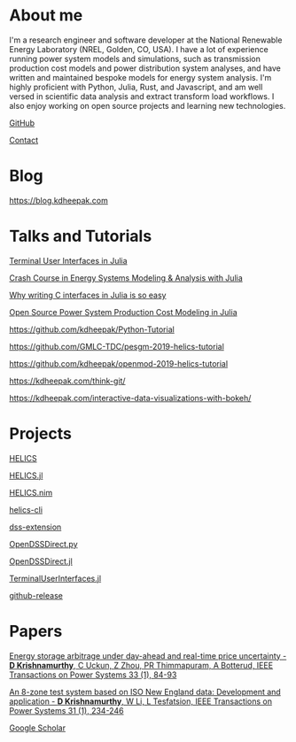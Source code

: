 # About me

I'm a research engineer and software developer at the National Renewable Energy Laboratory (NREL, Golden, CO, USA).
I have a lot of experience running power system models and simulations, such as transmission production cost models and power distribution system analyses, and have written and maintained bespoke models for energy system analysis.
I'm highly proficient with Python, Julia, Rust, and Javascript, and am well versed in scientific data analysis and extract transform load workflows. I also enjoy working on open source projects and learning new technologies.

[GitHub](https://github.com/kdheepak)

[Contact](mailto:me@kdheepak.com)

# Blog

<https://blog.kdheepak.com>

# Talks and Tutorials

[Terminal User Interfaces in Julia](https://www.youtube.com/watch?v=-TASx67pphw)

[Crash Course in Energy Systems Modeling & Analysis with Julia](https://www.youtube.com/watch?v=kQNOG4tGJdg)

[Why writing C interfaces in Julia is so easy](https://www.youtube.com/watch?v=ez-KVi0leOw)

[Open Source Power System Production Cost Modeling in Julia](https://www.youtube.com/watch?v=1TipY6g9IzE)

<https://github.com/kdheepak/Python-Tutorial>

<https://github.com/GMLC-TDC/pesgm-2019-helics-tutorial>

<https://github.com/kdheepak/openmod-2019-helics-tutorial>

<https://kdheepak.com/think-git/>

<https://kdheepak.com/interactive-data-visualizations-with-bokeh/>

# Projects

[HELICS](https://github.com/GMLC-TDC/HELICS)

[HELICS.jl](https://github.com/GMLC-TDC/HELICS.jl)

[HELICS.nim](https://github.com/GMLC-TDC/helics.nim)

[helics-cli](https://github.com/GMLC-TDC/helics-cli)

[dss-extension](https://github.com/dss-extensions)

[OpenDSSDirect.py](https://github.com/dss-extensions/OpenDSSDirect.py)

[OpenDSSDirect.jl](https://github.com/dss-extensions/OpenDSSDirect.jl)

[TerminalUserInterfaces.jl](https://github.com/kdheepak/TerminalUserInterfaces.jl)

[github-release](https://github.com/kdheepak/github-release)

# Papers

[Energy storage arbitrage under day-ahead and real-time price uncertainty - **D Krishnamurthy**, C Uckun, Z Zhou, PR Thimmapuram, A Botterud, IEEE Transactions on Power Systems 33 (1), 84-93](https://ieeexplore.ieee.org/abstract/document/7892020)

[An 8-zone test system based on ISO New England data: Development and application - **D Krishnamurthy**, W Li, L Tesfatsion, IEEE Transactions on Power Systems 31 (1), 234-246](https://ieeexplore.ieee.org/abstract/document/7039273)

[Google Scholar](https://scholar.google.com/citations?user=nIXeaL0AAAAJ&hl=en)
